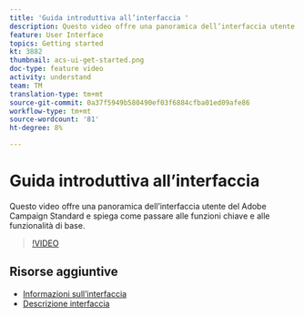 ```yaml
---
title: 'Guida introduttiva all’interfaccia '
description: Questo video offre una panoramica dell’interfaccia utente del Adobe Campaign Standard , delle funzioni chiave e delle funzionalità di base.
feature: User Interface
topics: Getting started
kt: 3882
thumbnail: acs-ui-get-started.png
doc-type: feature video
activity: understand
team: TM
translation-type: tm+mt
source-git-commit: 0a37f5949b580490ef03f6884cfba01ed09afe86
workflow-type: tm+mt
source-wordcount: '81'
ht-degree: 8%

---
```



# Guida introduttiva all’interfaccia

Questo video offre una panoramica dell’interfaccia utente del Adobe Campaign Standard  e spiega come passare alle funzioni chiave e alle funzionalità di base.

>[!VIDEO](https://video.tv.adobe.com/v/18469?quality=12)

## Risorse aggiuntive

* [Informazioni sull’interfaccia](https://docs.adobe.com/content/help/en/campaign-standard/using/getting-started/discovering-the-interface/about-the-interface.html)
* [Descrizione interfaccia](https://docs.adobe.com/content/help/en/campaign-standard/using/getting-started/discovering-the-interface/interface-description.html)
